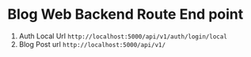 # **Blog Web Backend Route End point**

<!-- [Auth Local](http://localhost:5000/api/v1/auth/login/local) -->
1. Auth Local Url ``http://localhost:5000/api/v1/auth/login/local``
2. Blog Post url ``http://localhost:5000/api/v1/``
<!-- 3. third -->
